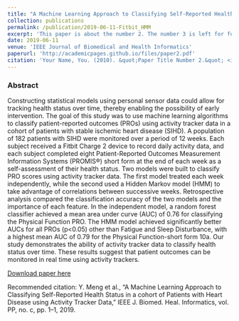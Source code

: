 ```yaml
---
title: "A Machine Learning Approach to Classifying Self-Reported Health Status in a cohort of Patients with Heart Disease using Activity Tracker Data"
collection: publications
permalink: /publication/2019-06-11-Fitbit_HMM
excerpt: 'This paper is about the number 2. The number 3 is left for future work.'
date: 2019-06-11
venue: 'IEEE Journal of Biomedical and Health Informatics'
paperurl: 'http://academicpages.github.io/files/paper2.pdf'
citation: 'Your Name, You. (2010). &quot;Paper Title Number 2.&quot; <i>Journal 1</i>. 1(2).'
---
```


### Abstract
Constructing statistical models using personal sensor data could allow for tracking health status over time, thereby enabling the possibility of early intervention. The goal of this study was to use machine learning algorithms to classify patient-reported outcomes (PROs) using activity tracker data in a cohort of patients with stable ischemic heart disease (SIHD). A population of 182 patients with SIHD were monitored over a period of 12 weeks. Each subject received a Fitbit Charge 2 device to record daily activity data, and each subject completed eight Patient-Reported Outcomes Measurement Information Systems (PROMIS®) short form at the end of each week as a self-assessment of their health status. Two models were built to classify PRO scores using activity tracker data. The first model treated each week independently, while the second used a Hidden Markov model (HMM) to take advantage of correlations between successive weeks. Retrospective analysis compared the classification accuracy of the two models and the importance of each feature. In the independent model, a random forest classifier achieved a mean area under curve (AUC) of 0.76 for classifying the Physical Function PRO. The HMM model achieved significantly better AUCs for all PROs (p<0.05) other than Fatigue and Sleep Disturbance, with a highest mean AUC of 0.79 for the Physical Function-short form 10a. Our study demonstrates the ability of activity tracker data to classify health status over time. These results suggest that patient outcomes can be monitored in real time using activity trackers.

[Download paper here](https://ieeexplore.ieee.org/document/8734713)

Recommended citation: Y. Meng et al., “A Machine Learning Approach to Classifying Self-Reported Health Status in a cohort of Patients with Heart Disease using Activity Tracker Data,” IEEE J. Biomed. Heal. Informatics, vol. PP, no. c, pp. 1–1, 2019.
